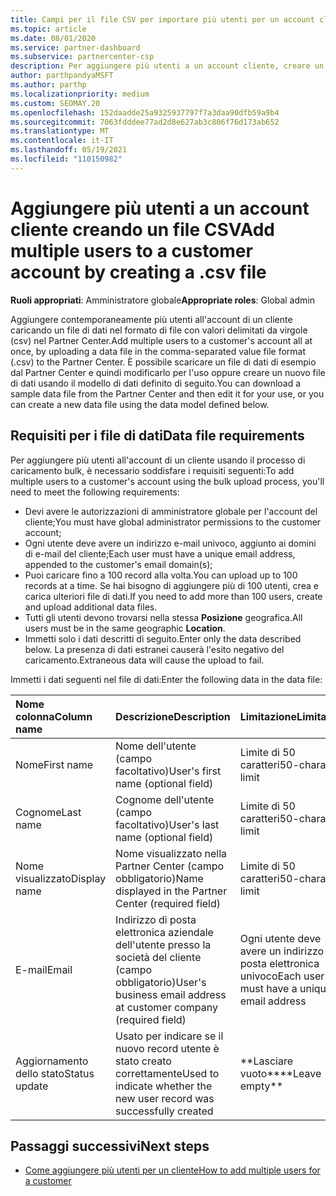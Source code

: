 ```yaml
---
title: Campi per il file CSV per importare più utenti per un account cliente
ms.topic: article
ms.date: 08/01/2020
ms.service: partner-dashboard
ms.subservice: partnercenter-csp
description: Per aggiungere più utenti a un account cliente, creare un file con estensione csv con valori delimitati da virgole con i campi appropriati.
author: parthpandyaMSFT
ms.author: parthp
ms.localizationpriority: medium
ms.custom: SEOMAY.20
ms.openlocfilehash: 152daadde25a9325937797f7a3daa90dfb59a9b4
ms.sourcegitcommit: 7063fdddee77ad2d8e627ab3c806f76d173ab652
ms.translationtype: MT
ms.contentlocale: it-IT
ms.lasthandoff: 05/19/2021
ms.locfileid: "110150982"
---
```

# <a name="add-multiple-users-to-a-customer-account-by-creating-a-csv-file"></a><span data-ttu-id="c4849-103">Aggiungere più utenti a un account cliente creando un file CSV</span><span class="sxs-lookup"><span data-stu-id="c4849-103">Add multiple users to a customer account by creating a .csv file</span></span>

<span data-ttu-id="c4849-104">**Ruoli appropriati**: Amministratore globale</span><span class="sxs-lookup"><span data-stu-id="c4849-104">**Appropriate roles**: Global admin</span></span>

<span data-ttu-id="c4849-105">Aggiungere contemporaneamente più utenti all'account di un cliente caricando un file di dati nel formato di file con valori delimitati da virgole (csv) nel Partner Center.</span><span class="sxs-lookup"><span data-stu-id="c4849-105">Add multiple users to a customer's account all at once, by uploading a data file in the comma-separated value file format (.csv) to the Partner Center.</span></span> <span data-ttu-id="c4849-106">È possibile scaricare un file di dati di esempio dal Partner Center e quindi modificarlo per l'uso oppure creare un nuovo file di dati usando il modello di dati definito di seguito.</span><span class="sxs-lookup"><span data-stu-id="c4849-106">You can download a sample data file from the Partner Center and then edit it for your use, or you can create a new data file using the data model defined below.</span></span>

## <a name="data-file-requirements"></a><a href="" id="creatingtheimportcsvfile"></a><span data-ttu-id="c4849-107">Requisiti per i file di dati</span><span class="sxs-lookup"><span data-stu-id="c4849-107">Data file requirements</span></span>

<span data-ttu-id="c4849-108">Per aggiungere più utenti all'account di un cliente usando il processo di caricamento bulk, è necessario soddisfare i requisiti seguenti:</span><span class="sxs-lookup"><span data-stu-id="c4849-108">To add multiple users to a customer's account using the bulk upload process, you'll need to meet the following requirements:</span></span>

- <span data-ttu-id="c4849-109">Devi avere le autorizzazioni di amministratore globale per l'account del cliente;</span><span class="sxs-lookup"><span data-stu-id="c4849-109">You must have global administrator permissions to the customer account;</span></span>
- <span data-ttu-id="c4849-110">Ogni utente deve avere un indirizzo e-mail univoco, aggiunto ai domini di e-mail del cliente;</span><span class="sxs-lookup"><span data-stu-id="c4849-110">Each user must have a unique email address, appended to the customer's email domain(s);</span></span>
- <span data-ttu-id="c4849-111">Puoi caricare fino a 100 record alla volta.</span><span class="sxs-lookup"><span data-stu-id="c4849-111">You can upload up to 100 records at a time.</span></span> <span data-ttu-id="c4849-112">Se hai bisogno di aggiungere più di 100 utenti, crea e carica ulteriori file di dati.</span><span class="sxs-lookup"><span data-stu-id="c4849-112">If you need to add more than 100 users, create and upload additional data files.</span></span>
- <span data-ttu-id="c4849-113">Tutti gli utenti devono trovarsi nella stessa **Posizione** geografica.</span><span class="sxs-lookup"><span data-stu-id="c4849-113">All users must be in the same geographic **Location**.</span></span>
- <span data-ttu-id="c4849-114">Immetti solo i dati descritti di seguito.</span><span class="sxs-lookup"><span data-stu-id="c4849-114">Enter only the data described below.</span></span> <span data-ttu-id="c4849-115">La presenza di dati estranei causerà l'esito negativo del caricamento.</span><span class="sxs-lookup"><span data-stu-id="c4849-115">Extraneous data will cause the upload to fail.</span></span>

<span data-ttu-id="c4849-116">Immetti i dati seguenti nel file di dati:</span><span class="sxs-lookup"><span data-stu-id="c4849-116">Enter the following data in the data file:</span></span>

| <span data-ttu-id="c4849-117">**Nome colonna**</span><span class="sxs-lookup"><span data-stu-id="c4849-117">**Column name**</span></span> | <span data-ttu-id="c4849-118">**Descrizione**</span><span class="sxs-lookup"><span data-stu-id="c4849-118">**Description**</span></span>  | <span data-ttu-id="c4849-119">**Limitazione**</span><span class="sxs-lookup"><span data-stu-id="c4849-119">**Limitation**</span></span>  |
|:-------- |:------  |:----- |
| <span data-ttu-id="c4849-120">Nome</span><span class="sxs-lookup"><span data-stu-id="c4849-120">First name</span></span>  | <span data-ttu-id="c4849-121">Nome dell'utente (campo facoltativo)</span><span class="sxs-lookup"><span data-stu-id="c4849-121">User's first name (optional field)</span></span>  | <span data-ttu-id="c4849-122">Limite di 50 caratteri</span><span class="sxs-lookup"><span data-stu-id="c4849-122">50-character limit</span></span>  |
| <span data-ttu-id="c4849-123">Cognome</span><span class="sxs-lookup"><span data-stu-id="c4849-123">Last name</span></span>  | <span data-ttu-id="c4849-124">Cognome dell'utente (campo facoltativo)</span><span class="sxs-lookup"><span data-stu-id="c4849-124">User's last name (optional field)</span></span>  | <span data-ttu-id="c4849-125">Limite di 50 caratteri</span><span class="sxs-lookup"><span data-stu-id="c4849-125">50-character limit</span></span>  |
| <span data-ttu-id="c4849-126">Nome visualizzato</span><span class="sxs-lookup"><span data-stu-id="c4849-126">Display name</span></span>    | <span data-ttu-id="c4849-127">Nome visualizzato nella Partner Center (campo obbligatorio)</span><span class="sxs-lookup"><span data-stu-id="c4849-127">Name displayed in the Partner Center (required field)</span></span>                            | <span data-ttu-id="c4849-128">Limite di 50 caratteri</span><span class="sxs-lookup"><span data-stu-id="c4849-128">50-character limit</span></span>                         |
| <span data-ttu-id="c4849-129">E-mail</span><span class="sxs-lookup"><span data-stu-id="c4849-129">Email</span></span>   | <span data-ttu-id="c4849-130">Indirizzo di posta elettronica aziendale dell'utente presso la società del cliente (campo obbligatorio)</span><span class="sxs-lookup"><span data-stu-id="c4849-130">User's business email address at customer company (required field)</span></span>           | <span data-ttu-id="c4849-131">Ogni utente deve avere un indirizzo di posta elettronica univoco</span><span class="sxs-lookup"><span data-stu-id="c4849-131">Each user must have a unique email address</span></span> |
| <span data-ttu-id="c4849-132">Aggiornamento dello stato</span><span class="sxs-lookup"><span data-stu-id="c4849-132">Status update</span></span>   | <span data-ttu-id="c4849-133">Usato per indicare se il nuovo record utente è stato creato correttamente</span><span class="sxs-lookup"><span data-stu-id="c4849-133">Used to indicate whether the new user record was successfully created</span></span> | <span data-ttu-id="c4849-134">\*\*Lasciare vuoto\*\*</span><span class="sxs-lookup"><span data-stu-id="c4849-134">\*\*Leave empty\*\*</span></span>                        |

## <a name="next-steps"></a><span data-ttu-id="c4849-135">Passaggi successivi</span><span class="sxs-lookup"><span data-stu-id="c4849-135">Next steps</span></span>

- [<span data-ttu-id="c4849-136">Come aggiungere più utenti per un cliente</span><span class="sxs-lookup"><span data-stu-id="c4849-136">How to add multiple users for a customer</span></span>](adding-multiple-users-to-a-customer-account.md)